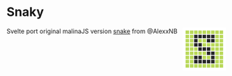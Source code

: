 # Snaky

<img align="right" width="100" src="snaky.png">

Svelte port original malinaJS version [snake](https://malinajs.github.io/repl/#/share/j1wfD6xsy_a) from @AlexxNB